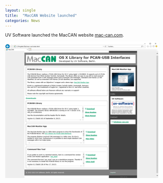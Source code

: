 ```yaml
---
layout: single
title:  "MacCAN Website launched"
categories: News
---
```

UV Software launched the MacCAN website [mac-can.com](https://www.mac-can.com/).

<img width="1024" alt="Website mac-can.com as of October 10, 2013" src="/assets/images/mac-can.com_2013.png">
